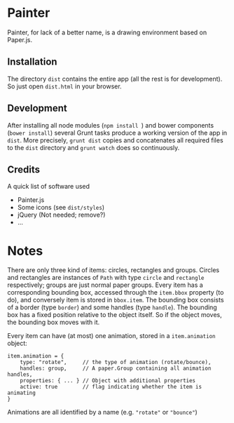 # Painter

Painter, for lack of a better name, is a drawing environment based on Paper.js.


## Installation
The directory `dist` contains the entire app (all the rest is for development). So just open `dist.html` in your browser.

## Development
After installing all node modules (`npm install `) and bower components (`bower install`) several Grunt tasks produce a working version of the app in `dist`. More precisely, `grunt dist` copies and concatenates all required files to the `dist` directory and `grunt watch` does so continuously.

## Credits
A quick list of software used

* Painter.js
* Some icons (see `dist/styles`)
* jQuery (Not needed; remove?)
* ...

# Notes

There are only three kind of items: circles, rectangles and groups. Circles and rectangles are instances of `Path` with type `circle` and `rectangle` respectively; groups are just normal paper groups. Every item has a corresponding bounding box, accessed through the `item.bbox` property (to do), and conversely item is stored in `bbox.item`. The bounding box consists of a border (type `border`) and some handles (type `handle`). The bounding box has a fixed position relative to the object itself. So if the object moves, the bounding box moves with it. 

Every item can have (at most) one animation, stored in a `item.animation` object:

```
item.animation = {
    type: "rotate",     // the type of animation (rotate/bounce),
    handles: group,     // A paper.Group containing all animation handles,
    properties: { ... } // Object with additional properties
    active: true        // flag indicating whether the item is animating
}
```

Animations are all identified by a name (e.g. `"rotate"` or `"bounce"`)
